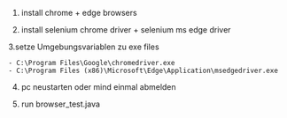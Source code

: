 1. install chrome + edge browsers

2. install selenium chrome driver + selenium ms edge driver

3.setze Umgebungsvariablen zu exe files

    - C:\Program Files\Google\chromedriver.exe
    - C:\Program Files (x86)\Microsoft\Edge\Application\msedgedriver.exe

4. pc neustarten oder mind einmal abmelden 

5. run browser_test.java
